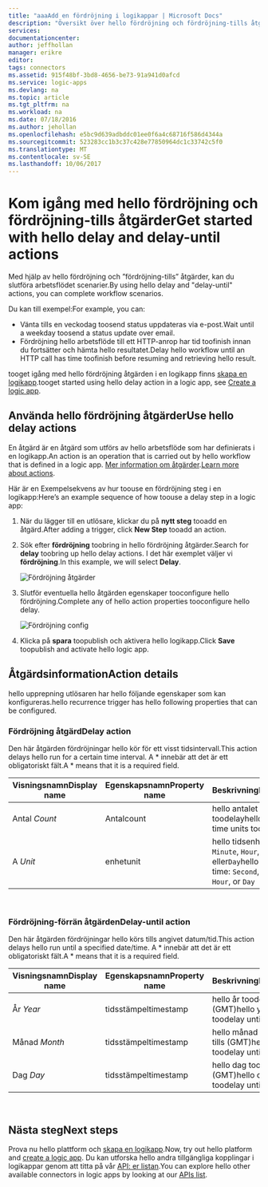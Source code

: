```yaml
---
title: "aaaAdd en fördröjning i logikappar | Microsoft Docs"
description: "Översikt över hello fördröjning och fördröjning-tills åtgärder, och hur toouse dem med en logikapp i Azure."
services: 
documentationcenter: 
author: jeffhollan
manager: erikre
editor: 
tags: connectors
ms.assetid: 915f48bf-3bd8-4656-be73-91a941d0afcd
ms.service: logic-apps
ms.devlang: na
ms.topic: article
ms.tgt_pltfrm: na
ms.workload: na
ms.date: 07/18/2016
ms.author: jehollan
ms.openlocfilehash: e5bc9d639adbddc01ee0f6a4c68716f586d4344a
ms.sourcegitcommit: 523283cc1b3c37c428e77850964dc1c33742c5f0
ms.translationtype: MT
ms.contentlocale: sv-SE
ms.lasthandoff: 10/06/2017
---
```

# <a name="get-started-with-hello-delay-and-delay-until-actions"></a><span data-ttu-id="b34bb-103">Kom igång med hello fördröjning och fördröjning-tills åtgärder</span><span class="sxs-lookup"><span data-stu-id="b34bb-103">Get started with hello delay and delay-until actions</span></span>
<span data-ttu-id="b34bb-104">Med hjälp av hello fördröjning och ”fördröjning-tills” åtgärder, kan du slutföra arbetsflödet scenarier.</span><span class="sxs-lookup"><span data-stu-id="b34bb-104">By using hello delay and "delay-until" actions, you can complete workflow scenarios.</span></span>

<span data-ttu-id="b34bb-105">Du kan till exempel:</span><span class="sxs-lookup"><span data-stu-id="b34bb-105">For example, you can:</span></span>

* <span data-ttu-id="b34bb-106">Vänta tills en veckodag toosend status uppdateras via e-post.</span><span class="sxs-lookup"><span data-stu-id="b34bb-106">Wait until a weekday toosend a status update over email.</span></span>
* <span data-ttu-id="b34bb-107">Fördröjning hello arbetsflöde till ett HTTP-anrop har tid toofinish innan du fortsätter och hämta hello resultatet.</span><span class="sxs-lookup"><span data-stu-id="b34bb-107">Delay hello workflow until an HTTP call has time toofinish before resuming and retrieving hello result.</span></span>

<span data-ttu-id="b34bb-108">tooget igång med hello fördröjning åtgärden i en logikapp finns [skapa en logikapp](../logic-apps/logic-apps-create-a-logic-app.md).</span><span class="sxs-lookup"><span data-stu-id="b34bb-108">tooget started using hello delay action in a logic app, see [Create a logic app](../logic-apps/logic-apps-create-a-logic-app.md).</span></span>

## <a name="use-hello-delay-actions"></a><span data-ttu-id="b34bb-109">Använda hello fördröjning åtgärder</span><span class="sxs-lookup"><span data-stu-id="b34bb-109">Use hello delay actions</span></span>
<span data-ttu-id="b34bb-110">En åtgärd är en åtgärd som utförs av hello arbetsflöde som har definierats i en logikapp.</span><span class="sxs-lookup"><span data-stu-id="b34bb-110">An action is an operation that is carried out by hello workflow that is defined in a logic app.</span></span> <span data-ttu-id="b34bb-111">[Mer information om åtgärder](connectors-overview.md).</span><span class="sxs-lookup"><span data-stu-id="b34bb-111">[Learn more about actions](connectors-overview.md).</span></span>

<span data-ttu-id="b34bb-112">Här är en Exempelsekvens av hur toouse en fördröjning steg i en logikapp:</span><span class="sxs-lookup"><span data-stu-id="b34bb-112">Here’s an example sequence of how toouse a delay step in a logic app:</span></span>

1. <span data-ttu-id="b34bb-113">När du lägger till en utlösare, klickar du på **nytt steg** tooadd en åtgärd.</span><span class="sxs-lookup"><span data-stu-id="b34bb-113">After adding a trigger, click **New Step** tooadd an action.</span></span>
2. <span data-ttu-id="b34bb-114">Sök efter **fördröjning** toobring in hello fördröjning åtgärder.</span><span class="sxs-lookup"><span data-stu-id="b34bb-114">Search for **delay** toobring up hello delay actions.</span></span> <span data-ttu-id="b34bb-115">I det här exemplet väljer vi **fördröjning**.</span><span class="sxs-lookup"><span data-stu-id="b34bb-115">In this example, we will select **Delay**.</span></span>
   
    ![Fördröjning åtgärder](./media/connectors-native-delay/using-action-1.png)
3. <span data-ttu-id="b34bb-117">Slutför eventuella hello åtgärden egenskaper tooconfigure hello fördröjning.</span><span class="sxs-lookup"><span data-stu-id="b34bb-117">Complete any of hello action properties tooconfigure hello delay.</span></span>
   
    ![Fördröjning config](./media/connectors-native-delay/using-action-2.png)
4. <span data-ttu-id="b34bb-119">Klicka på **spara** toopublish och aktivera hello logikapp.</span><span class="sxs-lookup"><span data-stu-id="b34bb-119">Click **Save** toopublish and activate hello logic app.</span></span>

## <a name="action-details"></a><span data-ttu-id="b34bb-120">Åtgärdsinformation</span><span class="sxs-lookup"><span data-stu-id="b34bb-120">Action details</span></span>
<span data-ttu-id="b34bb-121">hello upprepning utlösaren har hello följande egenskaper som kan konfigureras.</span><span class="sxs-lookup"><span data-stu-id="b34bb-121">hello recurrence trigger has hello following properties that can be configured.</span></span>

### <a name="delay-action"></a><span data-ttu-id="b34bb-122">Fördröjning åtgärd</span><span class="sxs-lookup"><span data-stu-id="b34bb-122">Delay action</span></span>
<span data-ttu-id="b34bb-123">Den här åtgärden fördröjningar hello kör för ett visst tidsintervall.</span><span class="sxs-lookup"><span data-stu-id="b34bb-123">This action delays hello run for a certain time interval.</span></span>
<span data-ttu-id="b34bb-124">A * innebär att det är ett obligatoriskt fält.</span><span class="sxs-lookup"><span data-stu-id="b34bb-124">A * means that it is a required field.</span></span>

| <span data-ttu-id="b34bb-125">Visningsnamn</span><span class="sxs-lookup"><span data-stu-id="b34bb-125">Display name</span></span> | <span data-ttu-id="b34bb-126">Egenskapsnamn</span><span class="sxs-lookup"><span data-stu-id="b34bb-126">Property name</span></span> | <span data-ttu-id="b34bb-127">Beskrivning</span><span class="sxs-lookup"><span data-stu-id="b34bb-127">Description</span></span> |
| --- | --- | --- |
| <span data-ttu-id="b34bb-128">Antal *</span><span class="sxs-lookup"><span data-stu-id="b34bb-128">Count*</span></span> |<span data-ttu-id="b34bb-129">Antal</span><span class="sxs-lookup"><span data-stu-id="b34bb-129">count</span></span> |<span data-ttu-id="b34bb-130">hello antalet tid enheter toodelay</span><span class="sxs-lookup"><span data-stu-id="b34bb-130">hello number of time units toodelay</span></span> |
| <span data-ttu-id="b34bb-131">A *</span><span class="sxs-lookup"><span data-stu-id="b34bb-131">Unit*</span></span> |<span data-ttu-id="b34bb-132">enhet</span><span class="sxs-lookup"><span data-stu-id="b34bb-132">unit</span></span> |<span data-ttu-id="b34bb-133">hello tidsenhet: `Second`, `Minute`, `Hour`, eller`Day`</span><span class="sxs-lookup"><span data-stu-id="b34bb-133">hello unit of time: `Second`, `Minute`, `Hour`, or `Day`</span></span> |

<br>

### <a name="delay-until-action"></a><span data-ttu-id="b34bb-134">Fördröjning-förrän åtgärden</span><span class="sxs-lookup"><span data-stu-id="b34bb-134">Delay-until action</span></span>
<span data-ttu-id="b34bb-135">Den här åtgärden fördröjningar hello körs tills angivet datum/tid.</span><span class="sxs-lookup"><span data-stu-id="b34bb-135">This action delays hello run until a specified date/time.</span></span>
<span data-ttu-id="b34bb-136">A * innebär att det är ett obligatoriskt fält.</span><span class="sxs-lookup"><span data-stu-id="b34bb-136">A * means that it is a required field.</span></span>

| <span data-ttu-id="b34bb-137">Visningsnamn</span><span class="sxs-lookup"><span data-stu-id="b34bb-137">Display name</span></span> | <span data-ttu-id="b34bb-138">Egenskapsnamn</span><span class="sxs-lookup"><span data-stu-id="b34bb-138">Property name</span></span> | <span data-ttu-id="b34bb-139">Beskrivning</span><span class="sxs-lookup"><span data-stu-id="b34bb-139">Description</span></span> |
| --- | --- | --- |
| <span data-ttu-id="b34bb-140">År *</span><span class="sxs-lookup"><span data-stu-id="b34bb-140">Year*</span></span> |<span data-ttu-id="b34bb-141">tidsstämpel</span><span class="sxs-lookup"><span data-stu-id="b34bb-141">timestamp</span></span> |<span data-ttu-id="b34bb-142">hello år toodelay tills (GMT)</span><span class="sxs-lookup"><span data-stu-id="b34bb-142">hello year toodelay until (GMT)</span></span> |
| <span data-ttu-id="b34bb-143">Månad *</span><span class="sxs-lookup"><span data-stu-id="b34bb-143">Month*</span></span> |<span data-ttu-id="b34bb-144">tidsstämpel</span><span class="sxs-lookup"><span data-stu-id="b34bb-144">timestamp</span></span> |<span data-ttu-id="b34bb-145">hello månad toodelay tills (GMT)</span><span class="sxs-lookup"><span data-stu-id="b34bb-145">hello month toodelay until (GMT)</span></span> |
| <span data-ttu-id="b34bb-146">Dag *</span><span class="sxs-lookup"><span data-stu-id="b34bb-146">Day*</span></span> |<span data-ttu-id="b34bb-147">tidsstämpel</span><span class="sxs-lookup"><span data-stu-id="b34bb-147">timestamp</span></span> |<span data-ttu-id="b34bb-148">hello dag toodelay tills (GMT)</span><span class="sxs-lookup"><span data-stu-id="b34bb-148">hello day toodelay until (GMT)</span></span> |

<br>

## <a name="next-steps"></a><span data-ttu-id="b34bb-149">Nästa steg</span><span class="sxs-lookup"><span data-stu-id="b34bb-149">Next steps</span></span>
<span data-ttu-id="b34bb-150">Prova nu hello plattform och [skapa en logikapp](../logic-apps/logic-apps-create-a-logic-app.md).</span><span class="sxs-lookup"><span data-stu-id="b34bb-150">Now, try out hello platform and [create a logic app](../logic-apps/logic-apps-create-a-logic-app.md).</span></span> <span data-ttu-id="b34bb-151">Du kan utforska hello andra tillgängliga kopplingar i logikappar genom att titta på vår [API: er listan](apis-list.md).</span><span class="sxs-lookup"><span data-stu-id="b34bb-151">You can explore hello other available connectors in logic apps by looking at our [APIs list](apis-list.md).</span></span>

